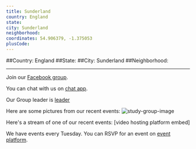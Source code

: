 ```yaml
---
title: Sunderland
country: England
state: 
city: Sunderland
neighborhood: 
coordinates: 54.906379, -1.375053
plusCode:
---
```


##Country: England
##State: 
##City: Sunderland
##Neighborhood: 
*****
Join our [Facebook group](https://www.facebook.com/groups/free.code.camp.sunderland.uk).

You can chat with us on [chat app]().

Our Group leader is [leader]()

Here are some pictures from our recent events:
![study-group-image]()

Here's a stream of one of our recent events:
[video hosting platform embed]

We have events every Tuesday. You can RSVP for an event on [event platform]().
